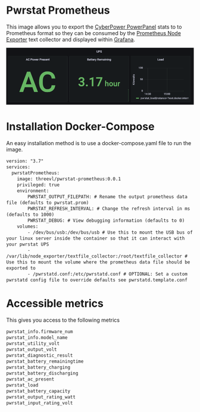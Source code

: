 # Pwrstat Prometheus

This image allows you to export the [CyberPower PowerPanel](https://www.pwrstatsystems.com/products/software/power-panel-personal/) stats to to Prometheus format so they can be consumed by the [Prometheus Node Exporter](https://hub.docker.com/r/prom/node-exporter) text collector and displayed within [Grafana](https://grafana.com/).

![Grafana UPS display](dashboard.png)

# Installation Docker-Compose
An easy installation method is to use a docker-compose.yaml file to run the image.

```
version: "3.7"
services:
  pwrstatPrometheus:
    image: threevl/pwrstat-prometheus:0.0.1
    privileged: true
    environment:
        PWRSTAT_OUTPUT_FILEPATH: # Rename the output prometheus data file (defaults to pwrstat.prom)
        PWRSTAT_REFRESH_INTERVAL: # Change the refresh interval in ms (defaults to 1000)
        PWRSTAT_DEBUG: # View debugging information (defaults to 0) 
    volumes:
        - /dev/bus/usb:/dev/bus/usb # Use this to mount the USB bus of your linux server inside the container so that it can interact with your pwrstat UPS
        - /var/lib/node_exporter/textfile_collector:/root/textfile_collector # Use this to mount the volume where the prometheus data file should be exported to
        - /pwrstatd.conf:/etc/pwrstatd.conf # OPTIONAL: Set a custom pwrstatd config file to override defaults see pwrstatd.template.conf
```

# Accessible metrics
This gives you access to the following metrics
```
pwrstat_info.firmware_num
pwrstat_info.model_name
pwrstat_utility_volt
pwrstat_output_volt
pwrstat_diagnostic_result
pwrstat_battery_remainingtime
pwrstat_battery_charging
pwrstat_battery_discharging
pwrstat_ac_present
pwrstat_load
pwrstat_battery_capacity
pwrstat_output_rating_watt
pwrstat_input_rating_volt
```
